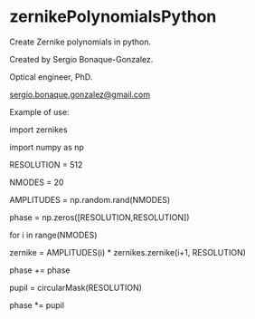 # zernikePolynomialsPython
Create Zernike polynomials in python.

Created by Sergio Bonaque-Gonzalez.

Optical engineer, PhD.


sergio.bonaque.gonzalez@gmail.com


Example of use:

import zernikes

import numpy as np



RESOLUTION = 512

NMODES = 20

AMPLITUDES = np.random.rand(NMODES)



phase = np.zeros([RESOLUTION,RESOLUTION])

for i in range(NMODES)

  zernike = AMPLITUDES(i) * zernikes.zernike(i+1, RESOLUTION)
  
  phase += phase
  
  
  
pupil = circularMask(RESOLUTION)  

phase *= pupil

